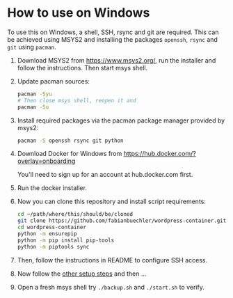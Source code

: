 # How to use on Windows

To use this on Windows, a shell, SSH, rsync and git are required. This can be
achieved using MSYS2 and installing the packages `openssh`, `rsync` and `git`
using `pacman`.

1.  Download MSYS2 from https://www.msys2.org/, run the installer and follow
    the instructions. Then start msys shell.

2.  Update pacman sources:

    ```bash
    pacman -Syu
    # Then close msys shell, reopen it and
    pacman -Su
    ```

3.  Install required packages via the pacman package manager provided by msys2:

    ```bash
    pacman -S openssh rsync git python
    ```

4.  Download Docker for Windows from https://hub.docker.com/?overlay=onboarding

    You'll need to sign up for an account at hub.docker.com first.

5.  Run the docker installer.

6.  Now you can clone this repository and install script requirements:

    ```bash
    cd ~/path/where/this/should/be/cloned
    git clone https://github.com/fabianbuechler/wordpress-container.git
    cd wordpress-container
    python -m ensurepip
    python -m pip install pip-tools
    python -m piptools sync
    ```

6.  Then, follow the instructions in README to configure SSH access.

8.  Now follow the [other setup steps](../README.md) and then ...

9.  Open a fresh msys shell try `./backup.sh` and `./start.sh` to verify.
